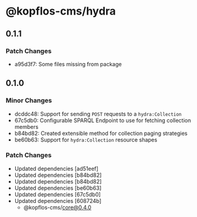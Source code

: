 # @kopflos-cms/hydra

## 0.1.1

### Patch Changes

- a95d3f7: Some files missing from package

## 0.1.0

### Minor Changes

- dcddc48: Support for sending `POST` requests to a `hydra:Collection`
- 67c5db0: Configurable SPARQL Endpoint to use for fetching collection members
- b84bd82: Created extensible method for collection paging strategies
- be60b63: Support for `hydra:Collection` resource shapes

### Patch Changes

- Updated dependencies [ad51eef]
- Updated dependencies [b84bd82]
- Updated dependencies [b84bd82]
- Updated dependencies [be60b63]
- Updated dependencies [67c5db0]
- Updated dependencies [608724b]
  - @kopflos-cms/core@0.4.0
